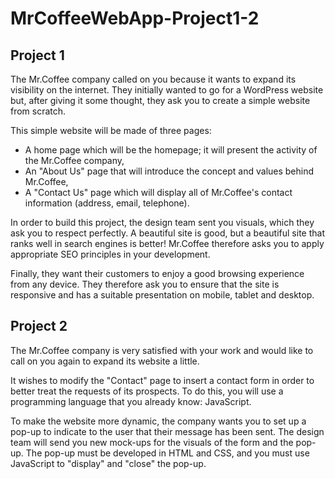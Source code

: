 # MrCoffeeWebApp-Project1-2

## Project 1
The Mr.Coffee company called on you because it wants to expand its visibility on the internet. They initially wanted to go for a WordPress website but, after giving it some thought, they ask you to create a simple website from scratch.

This simple website will be made of three pages: 

- A home page which will be the homepage; it will present the activity of the Mr.Coffee company,
- An "About Us" page that will introduce the concept and values behind  Mr.Coffee,
- A "Contact Us" page which will display all of Mr.Coffee's contact information (address, email, telephone).

In order to build this project, the design team sent you visuals, which they ask you to respect perfectly.
A beautiful site is good, but a beautiful site that ranks well in search engines is better! Mr.Coffee therefore asks you to apply appropriate SEO principles in your development.

Finally, they want their customers to enjoy a good browsing experience from any device. They therefore ask you to ensure that the site is responsive and has a suitable presentation on mobile, tablet and desktop.

## Project 2

The Mr.Coffee company is very satisfied with your work and would like to call on you again to expand its website a little.

It wishes to modify the "Contact" page to insert a contact form in order to better treat the requests of its prospects. To do this, you will use a programming language that you already know: JavaScript. 

To make the website more dynamic, the company wants you to set up a pop-up to indicate to the user that their message has been sent. The design team will send you new mock-ups for the visuals of the form and the pop-up. The pop-up must be developed in HTML and CSS, and you must use JavaScript to "display" and "close" the pop-up.


